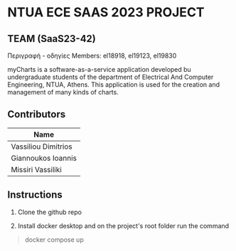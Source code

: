 # NTUA ECE SAAS 2023 PROJECT

## TEAM (SaaS23-42)

Περιγραφή - οδηγίες
Members: el18918, el19123, el19830

myCharts is a software-as-a-service application developed bu undergraduate students of the department of Electrical And Computer Engineering, NTUA, Athens. This application is used for the creation and management of many kinds of charts.

## Contributors

| Name                |
| ------------------- |
| Vassiliou Dimitrios |
| Giannoukos Ioannis  |
| Missiri Vassiliki   |

## Instructions

1. Clone the github repo

2. Install docker desktop and on the project's root folder run the command

> docker compose up
